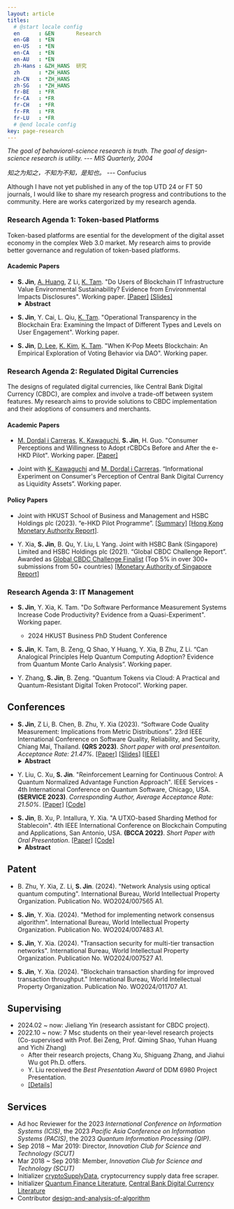 ```yaml
---
layout: article
titles:
  # @start locale config
  en      : &EN       Research
  en-GB   : *EN
  en-US   : *EN
  en-CA   : *EN
  en-AU   : *EN
  zh-Hans : &ZH_HANS  研究
  zh      : *ZH_HANS
  zh-CN   : *ZH_HANS
  zh-SG   : *ZH_HANS
  fr-BE   : *FR
  fr-CA   : *FR
  fr-CH   : *FR
  fr-FR   : *FR
  fr-LU   : *FR
  # @end locale config
key: page-research
---
```


_The goal of behavioral-science research is truth. The goal of design-science research is utility. --- MIS Quarterly, 2004_

_知之为知之，不知为不知，是知也。_ --- Confucius

Although I have not yet published in any of the top UTD 24 or FT 50 journals, I would like to share my research progress and contributions to the community. Here are works catergorized by my research agenda.

### Research Agenda 1: Token-based Platforms

Token-based platforms are esential for the development of the digital asset economy in the complex Web 3.0 market. My research aims to provide better governance and regulation of token-based platforms.

#### Academic Papers
  - **S. Jin**, [A. Huang](https://www.allenhuang.org/), Z Li, [K. Tam](https://isom.hkust.edu.hk/faculty-and-staff/directory/kytam). "Do Users of Blockchain IT Infrastructure Value Environmental Sustainability? Evidence from Environmental Impacts Disclosures". Working paper. [[Paper]](/paper/SSRN_token_Feb9.pdf) [[Slides]](/paper/Slides_Green_Token_based_Platform.pdf) 
  <details class="paper-details">
  <summary>Abstract</summary>
  <p> While the environmental impact has become an important IT governance agenda in recent years, it is unclear whether its disclosure is valued by token holders of platforms based on blockchain IT infrastructure and how these platforms react to changing public awareness of their environmental impacts. We consider Elon Musk’s 2021 announcement that Tesla would suspend accepting Bitcoin as payment because of Bitcoin mining's environmental impact as a shock that dramatically increases awareness of Bitcoin mining's environmental impacts. We find that, subsequent to the shock, infrastructure platforms which have larger environmental impacts than application platforms, are more likely to disclose environmental impact information than application platforms and that their token market values grow at a slower rate, consistent with the increased awareness spills over to other token-based platforms. Furthermore, whereas pre-shock environmental impact disclosure by infrastructure platforms reduces token market value growth rates, post-shock disclosure has the opposite effect, consistent with green-costing and green-enhancing, respectively. </p>
  <p style = "color:grey;font-weight:700;font-size:16px"> Conferences: MIS Quarterly Virtual Paper Development Workshop </p>
  </details>

  - **S. Jin**, Y. Cai, L. Qiu, [K. Tam](https://isom.hkust.edu.hk/faculty-and-staff/directory/kytam). "Operational Transparency in the Blockchain Era: Examining the Impact of Different Types and Levels on User Engagement". Working paper.

  - **S. Jin**, [D. Lee](https://isom.hkust.edu.hk/faculty-and-staff/directory/dongwon), [K. Kim](https://www.bschool.cuhk.edu.hk/staff/kim-keongtae/), [K. Tam](https://isom.hkust.edu.hk/faculty-and-staff/directory/kytam). "When K-Pop Meets Blockchain: An Empirical Exploration of Voting Behavior via DAO". Working paper.
  
### Research Agenda 2: Regulated Digital Currencies

The designs of regulated digital currencies, like Central Bank Digital Currency (CBDC), are complex and involve a trade-off between system features. My research aims to provide solutions to CBDC implementation and their adoptions of consumers and merchants.

#### **Academic Papers**
  - [M. Dordal i Carreras](https://marcdordal.github.io/), [K. Kawaguchi](https://www.kohei-kawaguchi.com/), **S. Jin**, H. Guo. "Consumer Perceptions and Willingness to Adopt rCBDCs Before and After the e-HKD Pilot". Working paper. [[Paper]](/paper/rCBDC_Taste_and_Perception_Preprint.pdf)

  - Joint with [K. Kawaguchi](https://www.kohei-kawaguchi.com/) and [M. Dordal i Carreras](https://marcdordal.github.io/). “Informational Experiment on Consumer's Perception of Central Bank Digital Currency as Liquidity Assets”. Working paper.

#### **Policy Papers**
  - Joint with HKUST School of Business and Management and HSBC Holdings plc (2023). “e-HKD Pilot Programme”. [[Summary]](https://www.about.hsbc.com.hk/-/media/hong-kong/en/news-and-media/hypothetical-e-hkd-phase-1-pilot-factsheet-en.pdf) [[Hong Kong Monetary Authority Report]](https://www.hkma.gov.hk/media/eng/doc/key-information/press-release/2023/20231030e3a1.pdf).
  
      <!-- **Abstract**: The e-HKD Pilot Programme is a key component of the HKMA's three-rail approach in paving the way for a possible implementation of a retail central bank digital currency (CBDC). The pilot programme enables HKMA's collaboration with the industry to examine innovative use cases and maximise Hong Kong's readiness for a potential e-HKD. The Hongkong and Shanghai Banking Corporation Limited (HSBC) was one of the institutions selected to participate. Collaborating with the Hong Kong University of Science and Technology (HKUST), HSBC sought to explore possible e-HKD every-day payment use cases, focusing on programmability as a value-add feature of digital currency as well as payment rail efficiency. HSBC and HKUST constructed a one-week pilot on the HKUST campus, which included 148 students and 5 merchants. -->

  - Y. Xia, **S. Jin**, B. Qu, Y. Liu, L Yang. Joint with HSBC Bank (Singapore) Limited and HSBC Holdings plc (2021).  “Global CBDC Challenge Report”. Awarded as [Global CBDC Challenge Finalist](https://www.mas.gov.sg/news/media-releases/2021/mas-announces-15-finalists-for-the-global-cbdc-challenge?fbclid=IwAR0B9v-5FBSXcnr61edLVwEch-jJ5EV8-pSJwYe00erQdS8rGreTtZIYABY) (Top 5% in over 300+ submissions from 50+ countries) [[Monetary Authority of Singapore Report]](https://www.mas.gov.sg/-/media/mas-media-library/development/fintech/cbdc/global-cbdc-challenge-report-2021.pdf)

      <!-- **Abstract**: HSBC's solution analyses 12 problem statements in this Global CBDC Challenge and uses 15 dimensions (e.g. business secrecy, latency, scalability, accessibility, etc.) to measure a retail CBDC system. Their analysis and research found that consensus algorithms and related operating models are key components of CBDC design for central banks. With this in mind, HSBC built an evaluation platform to provide central banks with consensus algorithm recommendations and operating model options. -->


  <!-- 3. Joint with [A. Huang](https://www.allenhuang.org/), [M. Dordal i Carreras](https://marcdordal.github.io/) and HSBC Bank (Hong Kong) (2024). "Tokenized Deposit". Working paper. -->

  <!-- 4. Joint with [A. Huang](https://www.allenhuang.org/), [K. Tam](https://isom.hkust.edu.hk/faculty-and-staff/directory/kytam), Y. Liang, (2024). "Unified Ledger". Working paper. -->

### Research Agenda 3: IT Management
  - **S. Jin**, Y. Xia, K. Tam. "Do Software Performance Measurement Systems Increase Code Productivity? Evidence from a Quasi-Experiment". Working paper.

      - 2024 HKUST Business PhD Student Conference

  - **S. Jin**, K. Tam, B. Zeng, Q Shao, Y Huang, Y. Xia, B Zhu, Z Li. “Can Analogical Principles Help Quantum Computing Adoption? Evidence from Quantum Monte Carlo Analysis”. Working paper.

      <!-- **Abstract**: Quantum computing has the potential to revolutionize problem-solving by significantly improving computational complexity. However, the sophisticated nature of quantum knowledge and circuit design presents challenges for business practitioners. In this study, we introduce FinQMC, a quantum Monte Carlo framework designed to transform classical Monte Carlo algorithms into quantum ones. Our framework proposes the key principle of treating quantum states as the distributions of financial variables. To validate the efficiency and applicability of FinQMC, we conducted two experiments: option pricing and portfolio selection. The results obtained demonstrate the feasibility and accuracy of our approach. FinQMC simplifies the complex world of quantum computing and offers a more efficient solution to a wide range of business challenges compared to classical Monte Carlo methods. Practically, our study is the first to apply the quantum Monte Carlo method in the context of portfolio selection. -->

  <!-- 3. **S. Jin**, B Zhu, Z Li, Y. Xia. “Decision Making in Cryptocurrency-backed Loans: A Volatility and Liquidity Integrated Approach”. Working paper.   -->
  
  - Y. Zhang, **S. Jin**, B. Zeng. “Quantum Tokens via Cloud: A Practical and Quantum-Resistant Digital Token Protocol”. Working paper.

    
## **Conferences**
  - **S. Jin**, Z Li, B. Chen, B. Zhu, Y. Xia (2023). “Software Code Quality Measurement: Implications from Metric Distributions”. 23rd IEEE International Conference on Software Quality, Reliability, and Security, Chiang Mai, Thailand. **(QRS 2023)**. _Short paper with oral presentaiton. Acceptance Rate: 21.47%._ [[Paper]](/paper/QRS_preprint.pdf) [[Slides]](/paper/Slides_Code_Quality_Distribution.pdf) [[IEEE]](https://ieeexplore.ieee.org/document/10366662)
  <details class="paper-details">
  <summary>Abstract</summary>
    <p>Software code quality is a construct with three dimensions: maintainability, reliability, and functionality. Although many firms have incorporated code quality metrics in their operations, evaluating these metrics still lacks consistent standards. We categorized distinct metrics into two types: 1) monotonic metrics that consistently influence code quality; and 2) non-monotonic metrics that lack a consistent relationship with code quality. To consistently evaluate them, we proposed a distribution-based method to get metric scores. Our empirical analysis includes 36,460 high-quality open-source software (OSS) repositories and their raw metrics from SonarQube and CK. The evaluated scores demonstrate great explainability on software adoption. Our work contributes to the multi-dimensional construct of code quality and its metric measurements, which provides practical implications for consistent measurements on both monotonic and non-monotonic metrics.</p>
  </details>

  - Y. Liu, C. Xu, **S. Jin**. "Reinforcement Learning for Continuous Control: A Quantum Normalized Advantage Function Approach". IEEE Services - 4th International Conference on Quantum Software, Chicago, USA. **(SERVICE 2023)**. _Corresponding Author, Average Acceptance Rate: 21.50%_. [[Paper]](https://ieeexplore.ieee.org/abstract/document/10234293) [[Code]](https://github.com/yliuls/quantum-reinforcement-learning)

  - **S. Jin**, B. Xu, P. Intallura, Y. Xia. "A UTXO-based Sharding Method for Stablecoin". 4th IEEE International Conference on Blockchain Computing and Applications, San Antonio, USA. **(BCCA 2022)**. _Short Paper with Oral Presentation_. [[Paper]](https://ieeexplore.ieee.org/document/9922204) [[Code]](https://github.com/CBDC-IoT/DigitalShell)
  <details class="paper-details">
    <summary>Abstract</summary>
    <p>We propose a UTXO-based sharding method to achieve horizontal scalability in a token-based system, including stablecoin. The critical challenge of the current sharding method is that introducing extra cross-shard transactions significantly impacts transaction latency. Previous solutions use account-based sharding to improve transaction volume, increasing latency. We propose a new method that improves transaction throughput linearly while keeping latency low by reducing cross-shard transactions. We were able to verify our solution through experiments.</p>
  </details>

## **Patent**
   
  - B. Zhu, Y. Xia, Z. Li, **S. Jin**. (2024). "Network Analysis using optical quantum computing". International Bureau, World Intellectual Property Organization. Publication No. WO2024/007565 A1.
       
  - **S. Jin**, Y. Xia. (2024). "Method for implementing network consensus algorithm". International Bureau, World Intellectual Property Organization. Publication No. WO2024/007483 A1.
   
  - **S. Jin**, Y. Xia. (2024). "Transaction security for multi-tier transaction networks". International Bureau, World Intellectual Property Organization. Publication No. WO2024/007527 A1.
    
  - **S. Jin**, Y. Xia. (2024). "Blockchain transaction sharding for improved transaction throughput." International Bureau, World Intellectual Property Organization. Publication No. WO2024/011707 A1.
    
## **Supervising**
- 2024.02 ~ now: Jieliang Yin (research assistant for CBDC project).
- 2022.10 ~ now: 7 Msc students on their year-level research projects (Co-supervised with Prof. Bei Zeng, Prof. Qiming Shao, Yuhan Huang and Yichi Zhang)
  - After their research projects, Chang Xu, Shiguang Zhang, and Jiahui Wu got Ph.D. offers.
  - Y. Liu received the _Best Presentation Award_ of DDM 6980 Project Presentation.
  - [[Details]](https://siyuan-bruce.github.io/students/ddm.html)

## **Services**
- Ad hoc Reviewer for the 2023 _International Conference on Information Systems (ICIS)_, the 2023 _Pacific Asia Conference on Information Systems (PACIS)_, the 2023 _Quantum Information Processing (QIP)_.
- Sep 2018 ~ Mar 2019: Director, _Innovation Club for Science and Technology (SCUT)_
- Mar 2018 ~ Sep 2018: Member, _Innovation Club for Science and Technology (SCUT)_
- Initializer [cryptoSupplyData](https://github.com/siyuan-bruce/cryptoSupplyData), cryptocurrency supply data free scraper.
- Initializer [Quantum Finance Literature](https://github.com/siyuan-bruce/Quantum-Finance), [Central Bank Digital Currency Literature](https://github.com/siyuan-bruce/CBDC-Literature)
- Contributor [design-and-analysis-of-algorithm](https://github.com/datawhalechina/design-and-analysis-of-algorithm)



<style>
  .paper-item {
    margin-bottom: 20px;
  }

  .paper-title {
    margin-bottom: 5px;
  }

  .paper-title a {
    text-decoration: none;
    color: #1a73e8; /* Google Blue */
  }

  .paper-title a:hover {
    text-decoration: underline;
  }

  .paper-details {
    margin-left: 25px; /* Indent the details section */
    margin-top: -15px;
  }

  .paper-details summary {
    cursor: pointer;
    font-weight: bold;
    user-select: none;
  }

  .paper-details p {
    margin-top: 5px;
    margin-bottom: 0;
    margin-left: 0px;
    user-select: none;
  }
  
  .paper-links a {
    margin-right: 10px; /* Spacing between the links */
    color: #1a73e8;
    text-decoration: none;
  }

  .paper-links a:hover {
    text-decoration: underline;
  }
</style>